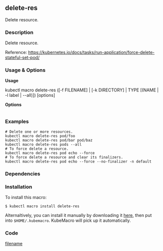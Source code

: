 ## delete-res

Delete resource.

<!-- tabs:start -->

### **Description**


Delete resource.

Reference:
https://kubernetes.io/docs/tasks/run-application/force-delete-stateful-set-pod/



### **Usage & Options**

**Usage**

kubectl macro delete-res ([-f FILENAME] | [-k DIRECTORY] | TYPE [(NAME | -l label | --all)]) [options]

**Options**

```

```

### **Examples**

```shell
# Delete one or more resources.
kubectl macro delete-res pod/foo
kubectl macro delete-res pod/bar pod/baz
kubectl macro delete-res pods --all
# To force delete a resource.
kubectl macro delete-res pod echo --force
# To force delete a resource and clear its finalizers.
kubectl macro delete-res pod echo --force --no-finalizer -n default

```

### **Dependencies**


### **Installation**

To install this macro:
```shell
$ kubectl macro install delete-res
```

Alternaltively, you can install it manually by downloading it [here](../bin/delete-res.sh), then put into `$HOME/.kubemacro`. KubeMacro will pick up it automatically.

### **Code**

[filename](../bin/delete-res.sh ':include :type=code shell')

<!-- tabs:end -->
